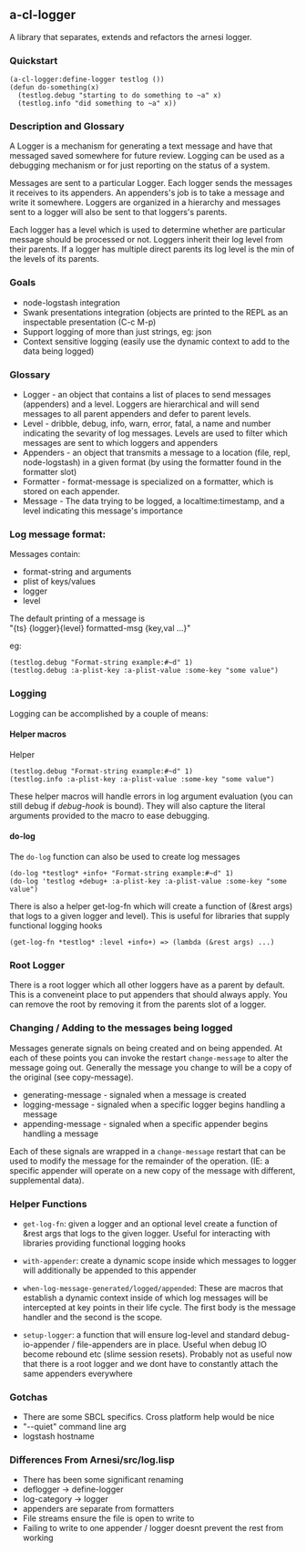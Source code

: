 ## a-cl-logger

A library that separates, extends and refactors the arnesi logger.

### Quickstart

```
(a-cl-logger:define-logger testlog ())
(defun do-something(x)
  (testlog.debug "starting to do something to ~a" x)
  (testlog.info "did something to ~a" x))
```

### Description and Glossary 

A Logger is a mechanism for generating a text message and have that
messaged saved somewhere for future review. Logging can be used as a
debugging mechanism or for just reporting on the status of a system.

Messages are sent to a particular Logger. Each logger sends the messages
it receives to its appenders. An appenders's job is to take a message and
write it somewhere. Loggers are organized in a hierarchy and messages
sent to a logger will also be sent to that loggers's parents.

Each logger has a level which is used to determine whether are particular
message should be processed or not. Loggers inherit their log level from
their parents. If a logger has multiple direct parents its log level is
the min of the levels of its parents.

### Goals

 * node-logstash integration
 * Swank presentations integration (objects are printed to the REPL as
   an inspectable presentation (C-c M-p)
 * Support logging of more than just strings, eg: json
 * Context sensitive logging (easily use the dynamic context to add to 
   the data being logged)

### Glossary

 * Logger - an object that contains a list of places to send messages
   (appenders) and a level.  Loggers are hierarchical and will send 
   messages to all parent appenders and defer to parent levels.
 * Level - dribble, debug, info, warn, error, fatal, a name and number
   indicating the sevarity of log messages.  Levels are used to filter
   which messages are sent to which loggers and appenders
 * Appenders - an object that transmits a message to a location (file,
   repl, node-logstash) in a given format (by using the formatter
   found in the formatter slot)
 * Formatter - format-message is specialized on a formatter, which is
   stored on each appender.
 * Message - The data trying to be logged, a localtime:timestamp, and
   a level indicating this message's importance

### Log message format:

Messages contain:
 * format-string and arguments
 * plist of keys/values
 * logger
 * level

The default printing of a message is  
"{ts} {logger}{level} formatted-msg {key,val ...}" 

eg:

```
(testlog.debug "Format-string example:#~d" 1)
(testlog.debug :a-plist-key :a-plist-value :some-key "some value")
```

### Logging

Logging can be accomplished by a couple of means:

#### Helper macros ####

Helper 

```
(testlog.debug "Format-string example:#~d" 1)
(testlog.info :a-plist-key :a-plist-value :some-key "some value")
```

These helper macros will handle errors in log argument evaluation (you
can still debug if *debug-hook* is bound). They will also capture the
literal arguments provided to the macro to ease debugging.

#### do-log ####
The `do-log` function can also be used to create log messages

```
(do-log *testlog* +info+ "Format-string example:#~d" 1)
(do-log 'testlog +debug+ :a-plist-key :a-plist-value :some-key "some value")
```

There is also a helper get-log-fn which will create a function of
(&rest args) that logs to a given logger and level).  This is useful
for libraries that supply functional logging hooks

```
(get-log-fn *testlog* :level +info+) => (lambda (&rest args) ...)
```

### Root Logger

There is a root logger which all other loggers have as a parent by
default.  This is a conveneint place to put appenders that should
always apply.  You can remove the root by removing it from the parents
slot of a logger.

### Changing / Adding to the messages being logged

Messages generate signals on being created and on being appended.
At each of these points you can invoke the restart `change-message`
to alter the message going out.  Generally the message you change 
to will be a copy of the original (see copy-message).

 * generating-message - signaled when a message is created
 * logging-message - signaled when a specific logger begins handling a
   message
 * appending-message - signaled when a specific appender begins
   handling a message

Each of these signals are wrapped in a `change-message` restart that
can be used to modify the message for the remainder of the operation.
(IE: a specific appender will operate on a new copy of the message
with different, supplemental data).

### Helper Functions

 * `get-log-fn`: given a logger and an optional level create a function
   of &rest args that logs to the given logger. Useful for interacting
   with libraries providing functional logging hooks
 
 * `with-appender`: create a dynamic scope inside which messages to
   logger will additionally be appended to this appender

 * `when-log-message-generated/logged/appended`: These are macros that
   establish a dynamic context inside of which log messages will be
   intercepted at key points in their life cycle.  The first body is 
   the message handler and the second is the scope.
 
 * `setup-logger`: a function that will ensure log-level and standard
   debug-io-appender / file-appenders are in place.  Useful when debug
   IO become rebound etc (slime session resets).  Probably not as
   useful now that there is a root logger and we dont have to constantly 
   attach the same appenders everywhere

### Gotchas

 * There are some SBCL specifics.  Cross platform help would be nice
  * "--quiet" command line arg
  * logstash hostname 

### Differences From Arnesi/src/log.lisp
 * There has been some significant renaming
  * deflogger -> define-logger
  * log-category -> logger
  * appenders are separate from formatters
 * File streams ensure the file is open to write to
 * Failing to write to one appender / logger doesnt prevent the rest
   from working

